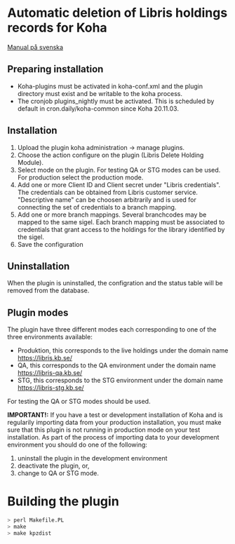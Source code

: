 # Automatic deletion of Libris holdings records for Koha

[Manual på svenska](docs/manual-sv.md)

## Preparing installation

* Koha-plugins must be activated in koha-conf.xml and the plugin directory must exist and be writable to the koha process.
* The cronjob plugins_nightly must be activated.  This is scheduled by default in cron.daily/koha-common since Koha 20.11.03.

## Installation

1. Upload the plugin koha administration -> manage plugins.
1. Choose the action configure on the plugin (Libris Delete Holding Module).
1. Select mode on the plugin.  For testing QA or STG modes can be used.  For production select the production mode.
1. Add one or more Client ID and Client secret under "Libris credentials".   The credentials can be obtained from Libris customer service.  "Descriptive name" can be choosen arbitrarily and is used for connecting the set of credentials to a branch mapping.
1. Add one or more branch mappings.  Several branchcodes may be mapped to the same sigel.  Each branch mapping must be associated to credentials that grant access to the holdings for the library identified by the sigel.
1. Save the configuration

## Uninstallation

When the plugin is uninstalled, the configration and the status table will be removed from the database.

## Plugin modes

The plugin have three different modes each corresponding to one of the three environments available:

* Produktion, this corresponds to the live holdings under the domain name <https://libris.kb.se/>
* QA, this corresponds to the QA environment under the domain name <https://libris-qa.kb.se/>
* STG, this corresponds to the STG environment under the domain name <https://libris-stg.kb.se/>

For testing the QA or STG modes should be used.

**IMPORTANT!:** If you have a test or development installation of Koha and is regularily importing data from your production installation, you must make sure that this plugin is not running in production mode on your test installation.  As part of the process of importing data to your development environment you should do one of the following:

1. uninstall the plugin in the development environment
1. deactivate the plugin, or,
1. change to QA or STG mode.

# Building the plugin

```sh
> perl Makefile.PL
> make
> make kpzdist
```
